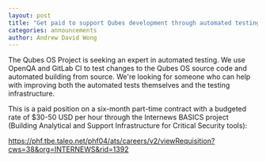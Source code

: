 ```yaml
---
layout: post
title: "Get paid to support Qubes development through automated testing! (six-month contract)"
categories: announcements
author: Andrew David Wong
---
```


The Qubes OS Project is seeking an expert in automated testing. We use
OpenQA and GitLab CI to test changes to the Qubes OS source code and
automated building from source. We're looking for someone who can help
with improving both the automated tests themselves and the testing
infrastructure.

This is a paid position on a six-month part-time contract with a
budgeted rate of $30-50 USD per hour through the Internews BASICS
project (Building Analytical and Support Infrastructure for Critical
Security tools):

<https://phf.tbe.taleo.net/phf04/ats/careers/v2/viewRequisition?cws=38&org=INTERNEWS&rid=1392>
